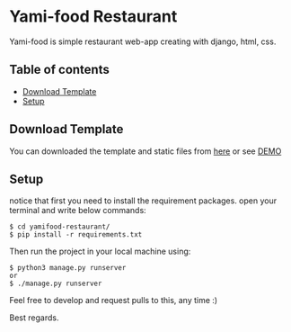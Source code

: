 # Yami-food Restaurant
Yami-food is simple restaurant web-app creating with django, html, css. 


## Table of contents
* [Download Template](#download-template)
* [Setup](#setup)

## Download Template
You can downloaded the template and static files from [here](https://www.free-css.com/free-css-templates/page249/yamifood) or see [DEMO](http://amirous.pythonanywhere.com/)


## Setup
notice that first you need to install the requirement packages. open your terminal and write below commands:
```
$ cd yamifood-restaurant/
$ pip install -r requirements.txt 
```
Then run the project in your local machine using: 
```
$ python3 manage.py runserver
or
$ ./manage.py runserver
```

Feel free to develop and request pulls to this, any time :) 

Best regards.
